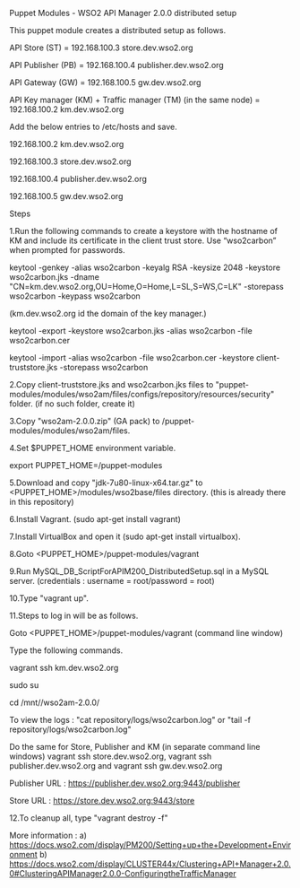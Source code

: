 Puppet Modules - WSO2 API Manager 2.0.0 distributed setup

This puppet module creates a distributed setup as follows.

API Store (ST) = 192.168.100.3	store.dev.wso2.org

API Publisher (PB) = 192.168.100.4	publisher.dev.wso2.org

API Gateway (GW) = 192.168.100.5	gw.dev.wso2.org

API Key manager (KM) + Traffic manager (TM) (in the same node) = 192.168.100.2	km.dev.wso2.org

Add the below entries to /etc/hosts and save.

192.168.100.2	km.dev.wso2.org

192.168.100.3	store.dev.wso2.org

192.168.100.4	publisher.dev.wso2.org

192.168.100.5	gw.dev.wso2.org

Steps

1.Run the following commands to create a keystore with the hostname of KM and include its certificate in the client trust store. Use “wso2carbon” when prompted for passwords.

keytool -genkey -alias wso2carbon -keyalg RSA -keysize 2048 -keystore wso2carbon.jks -dname "CN=km.dev.wso2.org,OU=Home,O=Home,L=SL,S=WS,C=LK" -storepass wso2carbon -keypass wso2carbon

(km.dev.wso2.org id the domain of the key manager.)

keytool -export -keystore wso2carbon.jks -alias wso2carbon -file wso2carbon.cer

keytool -import -alias wso2carbon -file wso2carbon.cer -keystore client-truststore.jks -storepass wso2carbon

2.Copy client-truststore.jks and	wso2carbon.jks files to "puppet-modules/modules/wso2am/files/configs/repository/resources/security" folder. (if no such folder, create it)

3.Copy "wso2am-2.0.0.zip" (GA pack) to /puppet-modules/modules/wso2am/files.

4.Set $PUPPET_HOME environment variable. 

export PUPPET_HOME=<WhereThePuppetIsCheckedOut>/puppet-modules

5.Download and copy "jdk-7u80-linux-x64.tar.gz" to <PUPPET_HOME>/modules/wso2base/files directory. (this is already there in this repository)

6.Install Vagrant. (sudo apt-get install vagrant)

7.Install VirtualBox and open it 
(sudo apt-get install virtualbox).

8.Goto <PUPPET_HOME>/puppet-modules/vagrant

9.Run MySQL_DB_ScriptForAPIM200_DistributedSetup.sql in a MySQL server. (credentials : username = root/password = root)

10.Type "vagrant up". 

11.Steps to log in will be as follows.

Goto <PUPPET_HOME>/puppet-modules/vagrant (command line window)

Type the following commands.

vagrant ssh km.dev.wso2.org

sudo su

cd /mnt/<IP of the km.dev.wso2.org>/wso2am-2.0.0/

To view the logs : "cat repository/logs/wso2carbon.log" or "tail -f repository/logs/wso2carbon.log"

Do the same for Store, Publisher and KM (in separate command line windows)
vagrant ssh store.dev.wso2.org, vagrant ssh publisher.dev.wso2.org and vagrant ssh gw.dev.wso2.org

Publisher URL : https://publisher.dev.wso2.org:9443/publisher

Store URL : https://store.dev.wso2.org:9443/store

12.To cleanup all, type "vagrant destroy -f"


More information : 
a) https://docs.wso2.com/display/PM200/Setting+up+the+Development+Environment
b) https://docs.wso2.com/display/CLUSTER44x/Clustering+API+Manager+2.0.0#ClusteringAPIManager2.0.0-ConfiguringtheTrafficManager
